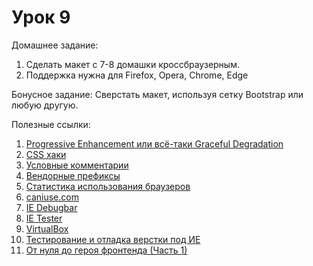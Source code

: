 # Урок 9

Домашнее задание:

1) Сделать макет с 7-8 домашки кроссбраузерным.
2) Поддержка нужна для Firefox, Opera, Chrome, Edge

Бонусное задание:
Сверстать макет, используя сетку Bootstrap или любую другую.

Полезные ссылки:

1. [Progressive Enhancement или всё-таки Graceful Degradation](http://habrahabr.ru/post/157115/)
2. [CSS хаки](http://www.xiper.net/collect/html-and-css-tricks/css-tricks/css-hacks.html)
3. [Условные комментарии](http://www.xiper.net/collect/html-and-css-tricks/css-tricks/uslovnie-commentarii.html)
4. [Вендорные префиксы](http://xiper.net/learn/css/properties/vendor-prefix)
5. [Статистика использования браузеров](http://gs.statcounter.com/)
6. [caniuse.com](http://caniuse.com/)
7. [IE Debugbar](http://www.debugbar.com/)
8. [IE Tester](http://www.my-debugbar.com/wiki/IETester/HomePage)
9. [VirtualBox](https://www.virtualbox.org/)
10. [Тестирование и отладка верстки под ИЕ](https://gist.github.com/codedokode/855e3970124687b26a1c)
11. [От нуля до героя фронтенда (Часть 1)](https://medium.com/russian/%D0%BE%D1%82-%D0%BD%D1%83%D0%BB%D1%8F-%D0%B4%D0%BE-%D0%B3%D0%B5%D1%80%D0%BE%D1%8F-front-enda-%D1%87%D0%B0%D1%81%D1%82%D1%8C-1-f524d668f328#.jpriae555)
